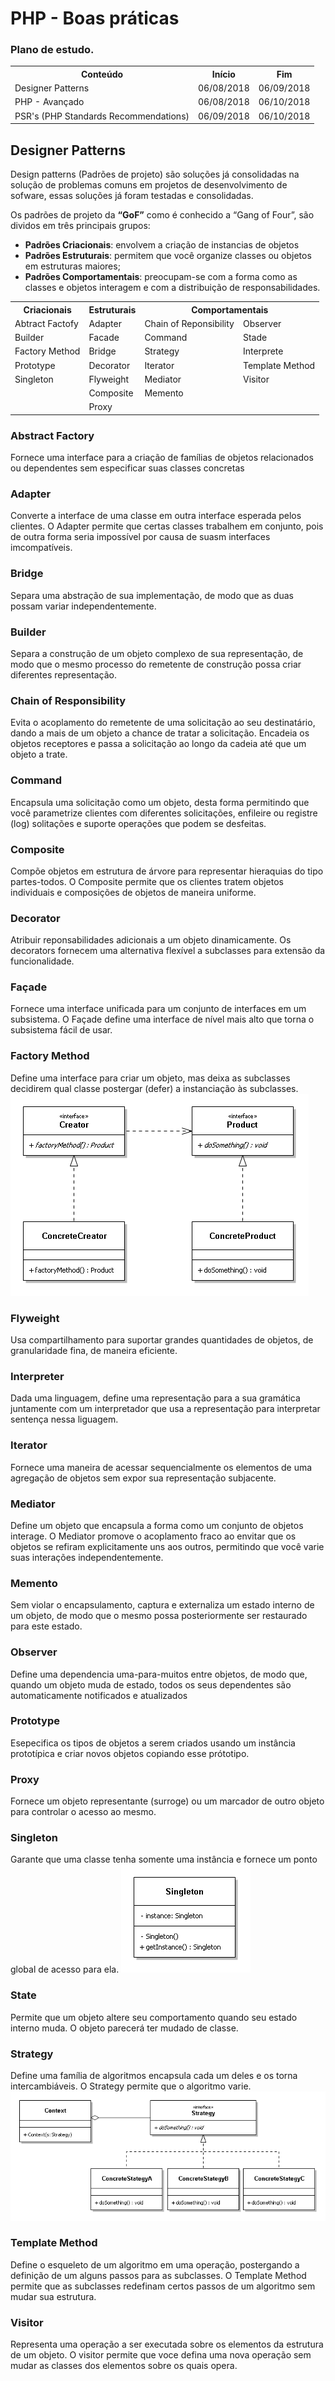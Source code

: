 
# PHP - Boas práticas

### Plano de estudo.
<table style="width:100%">
  <tr>
    <th>Conteúdo</th>
    <th>Início</th>
    <th>Fim</th>
  </tr>
  <tr>
    <td>Designer Patterns</td>
    <td>06/08/2018</td>
    <td>06/09/2018</td>
  </tr>
  <tr>
    <td>PHP - Avançado</td>
    <td>06/08/2018</td>
    <td>06/10/2018</td>
  </tr>
  <tr>
    <td>PSR's (PHP Standards Recommendations)</td>
    <td>06/09/2018</td>
    <td>06/10/2018</td>
  </tr>
</table>

## Designer Patterns
Design patterns (Padrões de projeto) são soluções já consolidadas na solução de problemas comuns em projetos de desenvolvimento de sofware, essas soluções já foram testadas e consolidadas. 

Os padrões de projeto da **“GoF”** como é conhecido a “Gang of Four”, são dividos em três principais grupos:
* **Padrões Criacionais**: envolvem a criação de instancias de objetos
* **Padrões Estruturais**: permitem que você organize classes ou objetos em estruturas maiores;
* **Padrões Comportamentais**: preocupam-se com a forma como as classes e objetos interagem e com a distribuição de responsabilidades.

<table style="width:100%">
  <tr>
    <th>Criacionais</th>
    <th>Estruturais</th>
    <th colspan="2">Comportamentais</th>
  </tr>
  <tr>
    <td>Abtract Factofy</td>
    <td>Adapter</td>
    <td>Chain of Reponsibility</td>
    <td>Observer</td>
  </tr>
  <tr>
    <td>Builder</td>
    <td>Facade</td>
    <td>Command</td>
    <td>Stade</td>
  </tr>
  <tr>
    <td>Factory Method</td>
    <td>Bridge</td>
    <td>Strategy</td>
    <td>Interprete</td>
  </tr>
  <tr>
    <td>Prototype</td>
    <td>Decorator</td>
    <td>Iterator</td>
    <td>Template Method</td>
  </tr>
  <tr>
    <td>Singleton</td>
    <td>Flyweight</td>
    <td>Mediator</td>
    <td>Visitor</td>
  </tr>
  <tr>
    <td></td>
    <td>Composite</td>
    <td>Memento</td>
    <td></td>
  </tr>
   <tr>
    <td></td>
    <td>Proxy</td>
    <td></td>
    <td></td>
  </tr>
</table>

### Abstract Factory
Fornece uma interface para a criação de famílias de objetos relacionados ou dependentes sem especificar suas classes concretas

### Adapter
Converte a interface de uma classe em outra interface esperada pelos clientes. O Adapter permite que certas classes
trabalhem em conjunto, pois de outra forma seria impossível por causa de suasm interfaces imcompatíveis.

### Bridge
Separa uma abstração de sua implementação, de modo que as duas possam variar independentemente.

### Builder
Separa a construção de um objeto complexo de sua representação, de modo que o mesmo processo do remetente de construção possa criar diferentes representação.

### Chain of Responsibility
Evita o acoplamento do remetente de uma solicitação ao seu destinatário, dando a mais de um objeto a chance de tratar a solicitação. Encadeia os objetos receptores e passa a solicitação ao longo da cadeia até que um objeto a trate.

### Command
Encapsula uma solicitação como um objeto, desta forma permitindo que você parametrize clientes com diferentes solicitações, enfileire ou registre (log) solitações e suporte operações que podem se desfeitas.

### Composite
Compõe objetos em estrutura de árvore para representar hieraquias do tipo  partes-todos. O Composite permite que os clientes tratem objetos individuais e composições de objetos de maneira uniforme.

### Decorator
Atribuir reponsabilidades adicionais a um objeto dinamicamente. Os decorators fornecem uma alternativa flexível a subclasses para extensão da funcionalidade.

### Façade
Fornece uma interface unificada para um conjunto de interfaces em um subsistema. O Façade define uma interface de nível mais alto que torna o subsistema fácil de usar.

### Factory Method
Define uma interface para criar um objeto, mas deixa as subclasses decidirem qual classe postergar (defer) a instanciação às subclasses.
![Factory Method](img/Factory-Method.png)

### Flyweight
Usa compartilhamento para suportar grandes quantidades de objetos, de granularidade fina, de maneira eficiente.

### Interpreter
Dada uma linguagem, define uma representação para a sua gramática juntamente com um interpretador que usa a representação para interpretar sentença nessa liguagem.

### Iterator 
Fornece uma maneira de acessar sequencialmente os elementos de uma agregação de objetos sem expor sua representação subjacente.

### Mediator
Define um objeto que encapsula a forma como um conjunto de objetos interage. O Mediator promove o acoplamento fraco
ao envitar que os objetos se refiram explicitamente uns aos outros, permitindo que você varie suas interações independentemente.

### Memento
Sem violar o encapsulamento, captura e externaliza um estado interno de um objeto, de modo que o mesmo possa posteriormente ser restaurado para este estado.

### Observer
Define uma dependencia uma-para-muitos entre objetos, de modo que, quando um objeto muda de estado, todos os seus dependentes são automaticamente notificados e atualizados

### Prototype
Esepecifica os tipos de objetos a serem criados usando um instância prototípica e criar novos objetos copiando esse prótotipo.

### Proxy
Fornece um objeto representante (surroge) ou um marcador de outro objeto para controlar o acesso ao mesmo.

### Singleton 
Garante que uma classe tenha somente uma instância e fornece um ponto global de acesso para ela.
![Singleton](img/Singleton.png)

### State 
Permite que um objeto altere seu comportamento quando seu estado interno muda. O objeto parecerá ter mudado de classe.

### Strategy 
Define uma família de algoritmos encapsula cada um deles e os torna intercambiáveis. O Strategy permite que o algoritmo varie.
![Strategy](img/Strategy.png)

### Template Method 
Define o esqueleto de um algoritmo em uma operação, postergando a definição de um alguns passos para as subclasses. O Template Method permite que as subclasses redefinam certos passos de um algoritmo sem mudar sua estrutura.

### Visitor
Representa uma operação a ser executada sobre os elementos da estrutura de um objeto. O visitor permite que voce defina uma nova operação sem mudar as classes dos elementos sobre os quais opera.







